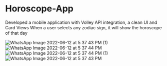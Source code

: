# Horoscope-App
Developed a mobile application with Volley API integration, a clean UI and Card Views  When a user selects any zodiac sign, it will show the horoscope of that day

![WhatsApp Image 2022-06-12 at 5 37 43 PM (1)](https://user-images.githubusercontent.com/87509321/173232381-c3f30be7-d155-46f5-a82a-bc9ce9dfc573.jpeg)
![WhatsApp Image 2022-06-12 at 5 37 44 PM](https://user-images.githubusercontent.com/87509321/173232377-59667810-bb25-4876-a084-6478c5471d3d.jpeg)
![WhatsApp Image 2022-06-12 at 5 37 44 PM (1)](https://user-images.githubusercontent.com/87509321/173232379-75e3f571-34d2-43a9-8429-65e95759d01b.jpeg)
![WhatsApp Image 2022-06-12 at 5 37 43 PM](https://user-images.githubusercontent.com/87509321/173232380-a3b9c87c-dd25-4ab9-b210-bd8b55701e3b.jpeg)

